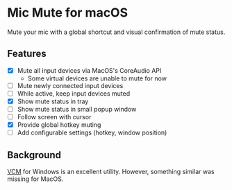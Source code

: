 # Mic Mute for macOS

Mute your mic with a global shortcut and visual confirmation of mute status.

## Features

- [x] Mute all input devices via MacOS's CoreAudio API
  - Some virtual devices are unable to mute for now
- [ ] Mute newly connected input devices
- [ ] While active, keep input devices muted
- [x] Show mute status in tray
- [ ] Show mute status in small popup window
- [ ] Follow screen with cursor
- [x] Provide global hotkey muting
- [ ] Add configurable settings (hotkey, window position)

## Background

[VCM](https://github.com/microsoft/PowerToys/issues/21473) for Windows is an excellent utility. However, something similar was missing for MacOS.
